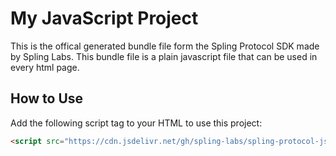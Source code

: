 # My JavaScript Project

This is the offical generated bundle file form the Spling Protocol SDK made by Spling Labs.
This bundle file is a plain javascript file that can be used in every html page.

## How to Use

Add the following script tag to your HTML to use this project:

```html
<script src="https://cdn.jsdelivr.net/gh/spling-labs/spling-protocol-js@v1.0.0/spling-protocol.js"></script>

